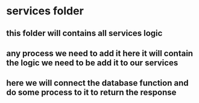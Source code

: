 # services folder

## this folder will contains all services logic

## any process we need to add it here it will contain the logic we need to be add it to our services

## here we will connect the database function and do some process to it to return the response

